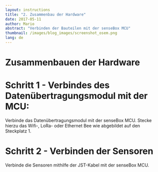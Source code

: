 ```yaml
---
layout: instructions
title: "2. Zusammenbau der Hardware"
date: 2017-05-11
author: Mario
abstract: "Verbinden der Bauteilen mit der senseBox MCU"
thumbnail: /images/blog_images/screenshot_osem.png
lang: de
---
```

Zusammenbauen der Hardware
============

# Schritt 1 - Verbindes des Datenübertragungsmodul mit der MCU:

Verbinde das Datenübertragungsmodul mit der senseBox MCU. Stecke hierzu das Wifi-, LoRa- oder Ethernet Bee wie abgebildet auf den Steckplatz 1. 

# Schritt 2 - Verbinden der Sensoren 

Verbinde die Sensoren mithilfe der JST-Kabel mit der senseBox MCU. 


